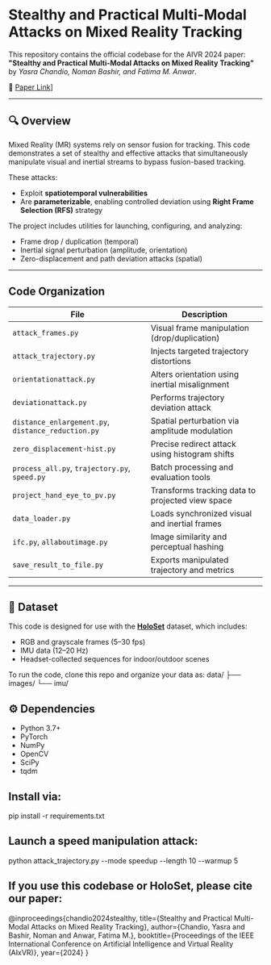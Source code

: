 # Stealthy and Practical Multi-Modal Attacks on Mixed Reality Tracking

This repository contains the official codebase for the AIVR 2024 paper:  
**"Stealthy and Practical Multi-Modal Attacks on Mixed Reality Tracking"**  
by *Yasra Chandio, Noman Bashir, and Fatima M. Anwar*.

📄 [Paper Link](https://yasrachandio.github.io/assets/pdfs/chandio_AIVR_24.pdf)]

---

## 🔍 Overview

Mixed Reality (MR) systems rely on sensor fusion for tracking. This code demonstrates a set of stealthy and effective attacks that simultaneously manipulate visual and inertial streams to bypass fusion-based tracking.

These attacks:
- Exploit **spatiotemporal vulnerabilities**
- Are **parameterizable**, enabling controlled deviation using **Right Frame Selection (RFS)** strategy

The project includes utilities for launching, configuring, and analyzing:
- Frame drop / duplication (temporal)
- Inertial signal perturbation (amplitude, orientation)
- Zero-displacement and path deviation attacks (spatial)

---

## Code Organization

| File | Description |
|------|-------------|
| `attack_frames.py` | Visual frame manipulation (drop/duplication) |
| `attack_trajectory.py` | Injects targeted trajectory distortions |
| `orientationattack.py` | Alters orientation using inertial misalignment |
| `deviationattack.py` | Performs trajectory deviation attack |
| `distance_enlargement.py`, `distance_reduction.py` | Spatial perturbation via amplitude modulation |
| `zero_displacement-hist.py` | Precise redirect attack using histogram shifts |
| `process_all.py`, `trajectory.py`, `speed.py` | Batch processing and evaluation tools |
| `project_hand_eye_to_pv.py` | Transforms tracking data to projected view space |
| `data_loader.py` | Loads synchronized visual and inertial frames |
| `ifc.py`, `allaboutimage.py` | Image similarity and perceptual hashing |
| `save_result_to_file.py` | Exports manipulated trajectory and metrics |

---

## 🧪 Dataset

This code is designed for use with the [**HoloSet**](https://zenodo.org/records/7200131#.ZBCnt2QpDVY) dataset, which includes:
- RGB and grayscale frames (5–30 fps)
- IMU data (12–20 Hz)
- Headset-collected sequences for indoor/outdoor scenes

To run the code, clone this repo and organize your data as:
data/
├── images/
└── imu/

## ⚙️ Dependencies

- Python 3.7+
- PyTorch
- NumPy
- OpenCV
- SciPy
- tqdm

## Install via:
pip install -r requirements.txt



## Launch a speed manipulation attack: 

python attack_trajectory.py --mode speedup --length 10 --warmup 5


## If you use this codebase or HoloSet, please cite our paper:

@inproceedings{chandio2024stealthy,
  title={Stealthy and Practical Multi-Modal Attacks on Mixed Reality Tracking},
  author={Chandio, Yasra and Bashir, Noman and Anwar, Fatima M.},
  booktitle={Proceedings of the IEEE International Conference on Artificial Intelligence and Virtual Reality (AIxVR)},
  year={2024}
}




